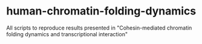 # human-chromatin-folding-dynamics
All scripts to reproduce results presented in "Cohesin-mediated chromatin folding dynamics and transcriptional interaction"
